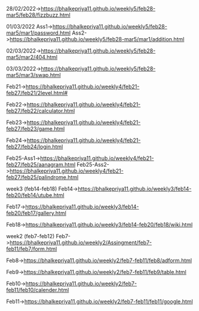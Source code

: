 28/02/2022->https://bhalkepriya11.github.io/weekly5/feb28-mar5/feb28/fizzbuzz.html

01/03/2022 Ass1->https://bhalkepriya11.github.io/weekly5/feb28-mar5/mar1/password.html
           Ass2->https://bhalkepriya11.github.io/weekly5/feb28-mar5/mar1/addition.html

02/03/2022->https://bhalkepriya11.github.io/weekly5/feb28-mar5/mar2/404.html

03/03/2022->https://bhalkepriya11.github.io/weekly5/feb28-mar5/mar3/swap.html

Feb21->https://bhalkepriya11.github.io/weekly4/feb21-feb27/feb21/2level.html#

Feb22->https://bhalkepriya11.github.io/weekly4/feb21-feb27/feb22/calculator.html

Feb23->https://bhalkepriya11.github.io/weekly4/feb21-feb27/feb23/game.html

Feb24->https://bhalkepriya11.github.io/weekly4/feb21-feb27/feb24/login.html

Feb25-Ass1->https://bhalkepriya11.github.io/weekly4/feb21-feb27/feb25/aanagram.html 
Feb25-Ass2->https://bhalkepriya11.github.io/weekly4/feb21-feb27/feb25/palindrome.html

week3 (feb14-feb18)
Feb14->https://bhalkepriya11.github.io/weekly3/feb14-feb20/feb14/utube.html

Feb17->https://bhalkepriya11.github.io/weekly3/feb14-feb20/feb17/gallery.html

Feb18->https://bhalkepriya11.github.io/weekly3/feb14-feb20/feb18/wiki.html

week2 (feb7-feb12)
Feb7->https://bhalkepriya11.github.io/weekly2/Assingment/feb7-feb11/feb7/form.html

Feb8->https://bhalkepriya11.github.io/weekly2/feb7-feb11/feb8/adform.html

Feb9->https://bhalkepriya11.github.io/weekly2/feb7-feb11/feb9/table.html

Feb10->https://bhalkepriya11.github.io/weekly2/feb7-feb11/feb10/calender.html

Feb11->https://bhalkepriya11.github.io/weekly2/feb7-feb11/feb11/google.html
